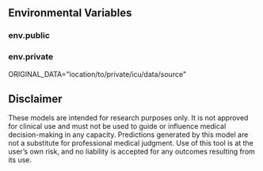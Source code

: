 


## Environmental Variables

### env.public


### env.private
ORIGINAL_DATA="location/to/private/icu/data/source"

## Disclaimer
These models are intended for research purposes only. It is not approved for clinical use and must not be used to guide or influence medical decision-making in any capacity. Predictions generated by this model are not a substitute for professional medical judgment. Use of this tool is at the user’s own risk, and no liability is accepted for any outcomes resulting from its use.
